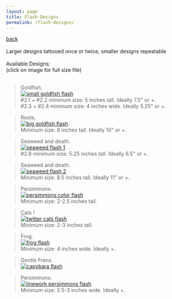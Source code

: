 ```yaml
---
layout: page
title: Flash-Designs
permalink: /flash-designs/
---
```

<a href="/">back</a>
<br>
<br>
Larger designs tattooed once or twice, smaller designs repeatable
<br><br>
Available Designs:  
(click on image for full size file)
<br><br>

> Goldfish.  
>[![small goldfish flash](/images/flash/goldfish-flash-web.jpg)](https://frogsfrogs.github.io/images/flash/goldfish-flash-web.jpg)  
> #2.1 + #2.2 minimum size: 5 inches tall. Ideally 7.5" or +.  
> #2.3 + #2.4 minimum size: 4 inches wide. Ideally 5.25" or +.  
  
> Roots.  
> [![big goldfish flash](/images/flash/goldfish-flash-2-web.jpg)](https://frogsfrogs.github.io/images/flash/goldfish-flash-2-web.jpg)  
> Minimum size: 8 inches tall. Ideally 10" or +.  
  
> Seaweed and death.  
>[![seaweed flash 1](/images/flash/seaweed-flash-1.jpg)](https://frogsfrogs.github.io/images/flash/seaweed-flash-1.jpg)  
> #2.6 minimum size: 5.25 inches tall. Ideally 6.5" or +.  

> Seaweed and death.  
>[![seaweed flash 2](/images/flash/seaweed-flash-2.jpg)](https://frogsfrogs.github.io/images/flash/seaweed-flash-2.jpg)  
> Minimum size: 8.5 inches tall. Ideally 11" or +.  

> Persimmons.  
>[![persimmons color flash](/images/flash/persimmons-color-brush-1-web.jpg)](https://frogsfrogs.github.io/images/flash/persimmons-color-brush-1-web.jpg)  
> Minimum size: 2-2.5 inches tall. 
  
> Cats !  
>[![twitter cats flash](/images/flash/twitter-cats-flash.png)](https://frogsfrogs.github.io/images/flash/twitter-cats-flash.png)  
> Minimum size: 2-3 inches tall.  
  
> Frog.  
>[![frog flash](/images/flash/frog.png)](https://frogsfrogs.github.io/images/flash/frog.png)  
> Minimum size: 4 inches wide. Ideally +.  
  
> Gentle Frens.  
>[![capybara flash](/images/flash/gentle-frens.jpg)](https://frogsfrogs.github.io/images/flash/gentle-frens.jpg)
  
> Persimmons.  
>[![linework persimmons flash](/images/flash/persimmons-lines.jpg)](https://frogsfrogs.github.io/images/flash/persimmons-lines.jpg)  
> Minimum size: 2.5-3 inches wide. Ideally +.  